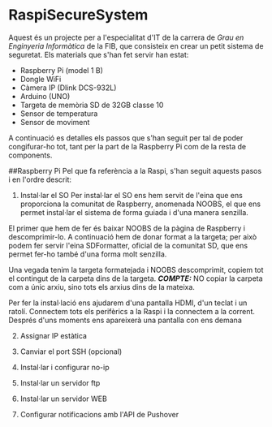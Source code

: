 # RaspiSecureSystem
Aquest és un projecte per a l'especialitat d'IT de la carrera de _Grau en Enginyeria Informàtica_ de la FIB, que consisteix en crear un petit sistema de seguretat. Els materials que s'han fet servir han estat:
- Raspberry Pi (model 1 B)
- Dongle WiFi
- Càmera IP (Dlink DCS-932L)
- Arduino (UNO)
- Targeta de memòria SD de 32GB classe 10
- Sensor de temperatura
- Sensor de moviment

A continuació es detalles els passos que s'han seguit per tal de poder congifurar-ho tot, tant per la part de la Raspberry Pi com de la resta de components.

##Raspberry Pi
Pel que fa referència a la Raspi, s'han seguit aquests pasos i en l'ordre descrit:

1. Instal·lar el SO
Per instal·lar el SO ens hem servit de l'eina que ens proporciona la comunitat de Raspberry, anomenada NOOBS, el que ens permet instal·lar el sistema de forma guiada i d'una manera senzilla.

El primer que hem de fer és baixar NOOBS de la pàgina de Raspberry i descomprimir-lo. A continuació hem de donar format a la targeta; per això podem fer servir l'eina SDFormatter, oficial de la comunitat SD, que ens permet fer-ho també d'una forma molt senzilla.

Una vegada tenim la targeta formatejada i NOOBS descomprimit, copiem tot el contingut de la carpeta dins de la targeta. 
***COMPTE:*** NO copiar la carpeta com a únic arxiu, sino tots els arxius dins de la mateixa. 

Per fer la instal·lació ens ajudarem d'una pantalla HDMI, d'un teclat i un ratolí. Connectem tots els perifèrics a la Raspi i la connectem a la corrent. Després d'uns moments ens apareixerà una pantalla con ens demana 

2. Assignar IP estàtica

3. Canviar el port SSH (opcional)

4. Instal·lar i configurar no-ip

5. Instal·lar un servidor ftp

6. Instal·lar un servidor WEB

7. Configurar notificacions amb l'API de Pushover

##
